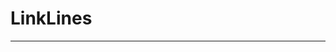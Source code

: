 # LinkLines

<!--  Option pour attribuer les valeur de l'element parent edition, projet si lignes non remplies -->
<!--  Option pour note de frais impayee + paye ou juste paye -->

<!--  VARCHAR edition ok -->
<!--  Groupe d'editions -->
<!--  Comparer avec une autre edition -- ok -->
<!--  Multicompany -- faire verif clone -->
<!--  Current Edition auto at first ok -->
<!--  Message si budget non rempli sur edition -->
<!--  Budget Principal Auto Ok -->

***

